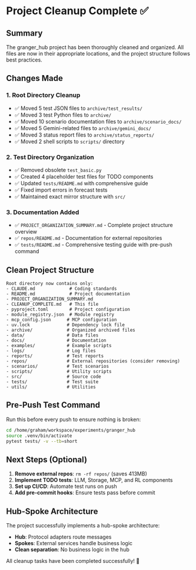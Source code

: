# Project Cleanup Complete ✅

## Summary

The granger_hub project has been thoroughly cleaned and organized. All files are now in their appropriate locations, and the project structure follows best practices.

## Changes Made

### 1. Root Directory Cleanup
- ✅ Moved 5 test JSON files to `archive/test_results/`
- ✅ Moved 3 test Python files to `archive/`
- ✅ Moved 10 scenario documentation files to `archive/scenario_docs/`
- ✅ Moved 5 Gemini-related files to `archive/gemini_docs/`
- ✅ Moved 3 status report files to `archive/status_reports/`
- ✅ Moved 2 shell scripts to `scripts/` directory

### 2. Test Directory Organization
- ✅ Removed obsolete `test_basic.py`
- ✅ Created 4 placeholder test files for TODO components
- ✅ Updated `tests/README.md` with comprehensive guide
- ✅ Fixed import errors in forecast tests
- ✅ Maintained exact mirror structure with `src/`

### 3. Documentation Added
- ✅ `PROJECT_ORGANIZATION_SUMMARY.md` - Complete project structure overview
- ✅ `repos/README.md` - Documentation for external repositories
- ✅ `tests/README.md` - Comprehensive testing guide with pre-push command

## Clean Project Structure

```
Root directory now contains only:
- CLAUDE.md             # Coding standards
- README.md             # Project documentation
- PROJECT_ORGANIZATION_SUMMARY.md
- CLEANUP_COMPLETE.md   # This file
- pyproject.toml        # Project configuration
- module_registry.json  # Module registry
- mcp_config.json      # MCP configuration
- uv.lock              # Dependency lock file
- archive/             # Organized archived files
- data/                # Data files
- docs/                # Documentation
- examples/            # Example scripts
- logs/                # Log files
- reports/             # Test reports
- repos/               # External repositories (consider removing)
- scenarios/           # Test scenarios
- scripts/             # Utility scripts
- src/                 # Source code
- tests/               # Test suite
- utils/               # Utilities
```

## Pre-Push Test Command

Run this before every push to ensure nothing is broken:

```bash
cd /home/graham/workspace/experiments/granger_hub
source .venv/bin/activate
pytest tests/ -v --tb=short
```

## Next Steps (Optional)

1. **Remove external repos**: `rm -rf repos/` (saves 413MB)
2. **Implement TODO tests**: LLM, Storage, MCP, and RL components
3. **Set up CI/CD**: Automate test runs on push
4. **Add pre-commit hooks**: Ensure tests pass before commit

## Hub-Spoke Architecture

The project successfully implements a hub-spoke architecture:
- **Hub**: Protocol adapters route messages
- **Spokes**: External services handle business logic
- **Clean separation**: No business logic in the hub

All cleanup tasks have been completed successfully! 🎉